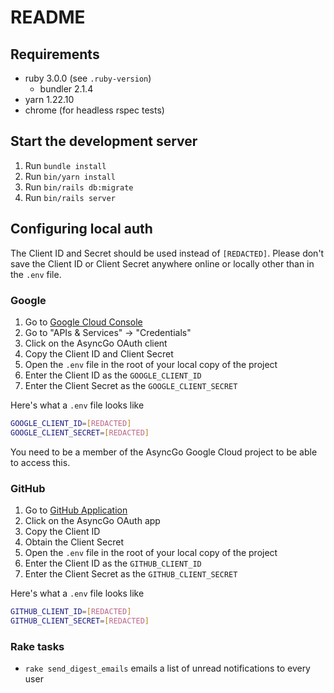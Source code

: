 # README

## Requirements

- ruby 3.0.0 (see `.ruby-version`)
  - bundler 2.1.4
- yarn 1.22.10
- chrome (for headless rspec tests)

## Start the development server

1. Run `bundle install`
1. Run `bin/yarn install`
1. Run `bin/rails db:migrate`
1. Run `bin/rails server`

## Configuring local auth

The Client ID and Secret should be used instead of `[REDACTED]`. Please don't
save the Client ID or Client Secret anywhere online or locally other than in the
`.env` file.

### Google

1. Go to [Google Cloud Console](https://console.cloud.google.com/)
2. Go to "APIs & Services" -> "Credentials"
3. Click on the AsyncGo OAuth client
4. Copy the Client ID and Client Secret
5. Open the `.env` file in the root of your local copy of the project
6. Enter the Client ID as the `GOOGLE_CLIENT_ID`
7. Enter the Client Secret as the `GOOGLE_CLIENT_SECRET`

Here's what a `.env` file looks like

```bash
GOOGLE_CLIENT_ID=[REDACTED]
GOOGLE_CLIENT_SECRET=[REDACTED]
```

You need to be a member of the AsyncGo Google Cloud project to be able to access
this.

### GitHub

1. Go to [GitHub Application](https://github.com/organizations/async-go/settings/applications)
2. Click on the AsyncGo OAuth app
3. Copy the Client ID
4. Obtain the Client Secret
5. Open the `.env` file in the root of your local copy of the project
6. Enter the Client ID as the `GITHUB_CLIENT_ID`
7. Enter the Client Secret as the `GITHUB_CLIENT_SECRET`

Here's what a `.env` file looks like

```bash
GITHUB_CLIENT_ID=[REDACTED]
GITHUB_CLIENT_SECRET=[REDACTED]
```

### Rake tasks

- `rake send_digest_emails` emails a list of unread notifications to every user
